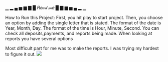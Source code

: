 ▁ ▂ ▄ ▅ ▆ ▇ █     𝑅𝑒𝒶𝒹 𝓂𝑒     █ ▇ ▆ ▅ ▄ ▂ ▁

How to Run this Project: 
First, you hit play to start project. 
Then, you choose an option by adding the single letter that is stated.
The format of the date is Year, Month, Day. 
The format of the time is Hour, Minute, Second.
You can check all deposits,payments, and reports being made.
When looking at reports you have several options


Most difficult part for me was to make the reports. I was trying my hardest to figure it out.
![](C:\Users\Jadal\OneDrive\Desktop\pluarsight\Capstones\AccountingLedger\image1.jpg)









